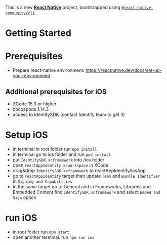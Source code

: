 This is a new [**React Native**](https://reactnative.dev) project, bootstrapped using [`@react-native-community/cli`](https://github.com/react-native-community/cli).

# Getting Started

# Prerequisites
- Prepare react-native environment: https://reactnative.dev/docs/set-up-your-environment

## Additional prerequisites for iOS
- XCode 15.3 or higher
- cocoapods 1.14.3
- access to IdentifySDK (contact Identify team to get it)

# Setup iOS
- in terminal in root folder run `npm install`
- in terminal go to ios folder and run `pod install`
- put `IdentifySDK.xcframework` into /ios folder
- open `reactAppIdentify.xcworkspace` in XCode
- drag&drop `IdentifySDK.xcframework` to reactAppIdentify/iosApp
- go to `reactAppIdentify` target then update `Team` and `Bundle Identifier` in `Signing and Capabilities`
- in the same target go to General and in Frameworks, Libraries and Embedded Content find `IdentifySDK.xcframework` 
  and select `Embed and Sign` option

# run iOS
- in root folder run `npm start`
- open another terminal. run `npm run ios`